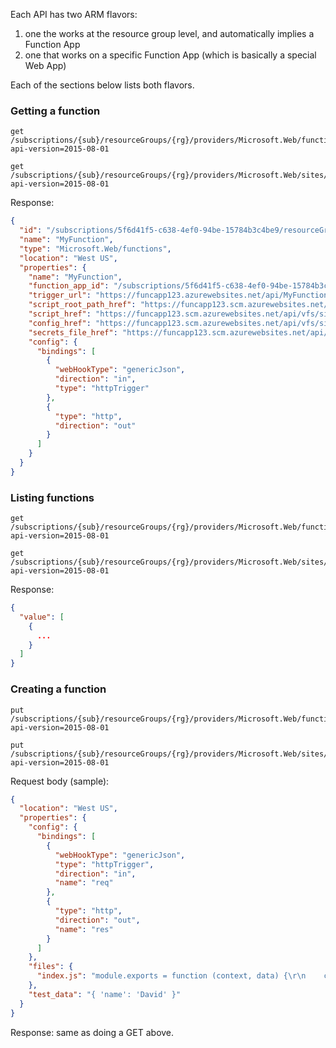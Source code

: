 Each API has two ARM flavors:

1. one the works at the resource group level, and automatically implies a Function App
2. one that works on a specific Function App (which is basically a special Web App)

Each of the sections below lists both flavors.

### Getting a function

    get /subscriptions/{sub}/resourceGroups/{rg}/providers/Microsoft.Web/functions/MyFunction?api-version=2015-08-01

    get /subscriptions/{sub}/resourceGroups/{rg}/providers/Microsoft.Web/sites/{functionapp}/functions/MyFunction?api-version=2015-08-01


Response:

```json
{
  "id": "/subscriptions/5f6d41f5-c638-4ef0-94be-15784b3c4be9/resourceGroups/MyFuncRG/providers/Microsoft.Web/functions/MyFunction",
  "name": "MyFunction",
  "type": "Microsoft.Web/functions",
  "location": "West US",
  "properties": {
    "name": "MyFunction",
    "function_app_id": "/subscriptions/5f6d41f5-c638-4ef0-94be-15784b3c4be9/resourceGroups/MyFuncRG/providers/Microsoft.Web/sites/funcapp123",
    "trigger_url": "https://funcapp123.azurewebsites.net/api/MyFunction?code=AlLHwKCuXxFjqOCWFvGiBJNJKIR7zBeHnZM0GbqwJLT32SVU6Kq3Ag==",
    "script_root_path_href": "https://funcapp123.scm.azurewebsites.net/api/vfs/site/wwwroot/MyFunction/",
    "script_href": "https://funcapp123.scm.azurewebsites.net/api/vfs/site/wwwroot/MyFunction/index.js",
    "config_href": "https://funcapp123.scm.azurewebsites.net/api/vfs/site/wwwroot/MyFunction/function.json",
    "secrets_file_href": "https://funcapp123.scm.azurewebsites.net/api/vfs/data/functions/secrets/MyFunction.json",
    "config": {
      "bindings": [
        {
          "webHookType": "genericJson",
          "direction": "in",
          "type": "httpTrigger"
        },
        {
          "type": "http",
          "direction": "out"
        }
      ]
    }
  }
}
```

### Listing functions

    get /subscriptions/{sub}/resourceGroups/{rg}/providers/Microsoft.Web/functions?api-version=2015-08-01

    get /subscriptions/{sub}/resourceGroups/{rg}/providers/Microsoft.Web/sites/{functionapp}/functions?api-version=2015-08-01

Response:

```json
{
  "value": [
    {
      ...
    }
  ]
}
```

### Creating a function

    put /subscriptions/{sub}/resourceGroups/{rg}/providers/Microsoft.Web/functions/MyFunction?api-version=2015-08-01

    put /subscriptions/{sub}/resourceGroups/{rg}/providers/Microsoft.Web/sites/{functionapp}/functions/MyFunction?api-version=2015-08-01

Request body (sample):

```json
{
  "location": "West US",
  "properties": {
    "config": {
      "bindings": [
        {
          "webHookType": "genericJson",
          "type": "httpTrigger",
          "direction": "in",
          "name": "req"
        },
        {
          "type": "http",
          "direction": "out",
          "name": "res"
        }
      ]
    },
    "files": {
      "index.js": "module.exports = function (context, data) {\r\n    context.res = {\r\n        body: { greeting: 'Hello ' + data.first + ' ' + data.last + '!'}\r\n    };\r\n\r\n    context.done();\r\n};\r\n"
    },
    "test_data": "{ 'name': 'David' }"
  }
}
```

Response: same as doing a GET above.